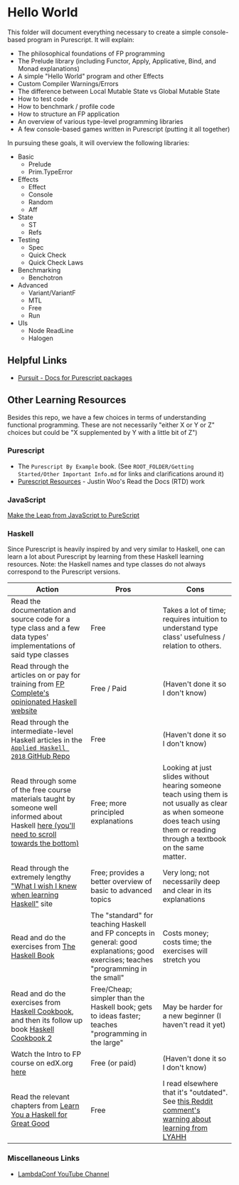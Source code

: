 # Hello World

This folder will document everything necessary to create a simple console-based program in Purescript. It will explain:
- The philosophical foundations of FP programming
- The Prelude library (including Functor, Apply, Applicative, Bind, and Monad explanations)
- A simple "Hello World" program and other Effects
- Custom Compiler Warnings/Errors
- The difference between Local Mutable State vs Global Mutable State
- How to test code
- How to benchmark / profile code
- How to structure an FP application
- An overview of various type-level programming libraries
- A few console-based games written in Purescript (putting it all together)

In pursuing these goals, it will overview the following libraries:
- Basic
    - Prelude
    - Prim.TypeError
- Effects
    - Effect
    - Console
    - Random
    - Aff
- State
    - ST
    - Refs
- Testing
    - Spec
    - Quick Check
    - Quick Check Laws
- Benchmarking
    - Benchotron
- Advanced
    - Variant/VariantF
    - MTL
    - Free
    - Run
- UIs
    - Node ReadLine
    - Halogen

## Helpful Links

- [Pursuit - Docs for Purescript packages](http://pursuit.purescript.org/)


## Other Learning Resources

Besides this repo, we have a few choices in terms of understanding functional programming. These are not necessarily "either X or Y or Z" choices but could be "X supplemented by Y with a little bit of Z")

### Purescript

- The `Purescript By Example` book. (See `ROOT_FOLDER/Getting Started/Other Important Info.md` for links and clarifications around it)
- [Purescript Resources](https://purescript-resources.readthedocs.io/en/latest/index.html) - Justin Woo's Read the Docs (RTD) work

### JavaScript

[Make the Leap from JavaScript to PureScript](https://medium.com/@kelleyalex/index-make-the-leap-from-javascript-to-purescript-a1566d657e9c)

### Haskell

Since Purescript is heavily inspired by and very similar to Haskell, one can learn a lot about Purescript by learning from these Haskell learning resources. Note: the Haskell names and type classes do not always correspond to the Purescript versions.

| Action | Pros | Cons |
| --- | --- | --- |
| Read the documentation and source code for a type class and a few data types' implementations of said type classes | Free | Takes a lot of time; requires intuition to understand type class' usefulness / relation to others.
| Read through the articles on or pay for training from [FP Complete's opinionated Haskell website](https://haskell.fpcomplete.com/) | Free / Paid | (Haven't done it so I don't know)
| Read through the intermediate-level Haskell articles in the [`Applied Haskell 2018` GitHub Repo](https://github.com/fpco/applied-haskell#readme) | Free | (Haven't done it so I don't know)
| Read through some of the free course materials taught by someone well informed about Haskell [here (you'll need to scroll towards the bottom)](https://github.com/bitemyapp/learnhaskell) | Free; more principled explanations | Looking at just slides without hearing someone teach using them is not usually as clear as when someone does teach using them or reading through a textbook on the same matter.
| Read through the extremely lengthy ["What I wish I knew when learning Haskell"](http://dev.stephendiehl.com/hask/) site | Free; provides a better overview of basic to advanced topics | Very long; not necessarily deep and clear in its explanations
| Read and do the exercises from [The Haskell Book](http://haskellbook.com/) | The "standard" for teaching Haskell and FP concepts in general: good explanations; good exercises; teaches "programming in the small" | Costs money; costs time; the exercises will stretch you
| Read and do the exercises from [Haskell Cookbook](https://leanpub.com/haskellcookbook), and then its follow up book [Haskell Cookbook 2](https://leanpub.com/haskellcookbook2) | Free/Cheap; simpler than the Haskell book; gets to ideas faster; teaches "programming in the large" | May be harder for a new beginner (I haven't read it yet)
| Watch the Intro to FP course on edX.org [here](https://www.edx.org/course/introduction-functional-programming-delftx-fp101x-0) | Free (or paid) | (Haven't done it so I don't know)
| Read the relevant chapters from [Learn You a Haskell for Great Good](http://learnyouahaskell.com/chapters) | Free | I read elsewhere that it's "outdated". See [this Reddit comment's warning about learning from LYAHH](https://www.reddit.com/r/programming/comments/50m99l/new_edition_of_programming_in_haskell_now/d75pyxf/)

### Miscellaneous Links

- [LambdaConf YouTube Channel](https://www.youtube.com/channel/UCEtohQeDqMSebi2yvLMUItg)
